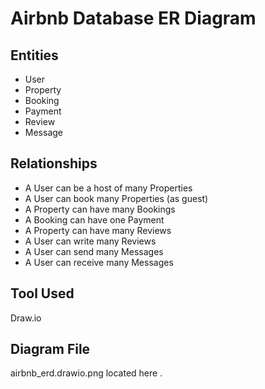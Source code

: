 # Airbnb Database ER Diagram

## Entities
- User
- Property
- Booking
- Payment
- Review
- Message

## Relationships
- A User can be a host of many Properties
- A User can book many Properties (as guest)
- A Property can have many Bookings
- A Booking can have one Payment
- A Property can have many Reviews
- A User can write many Reviews
- A User can send many Messages
- A User can receive many Messages

## Tool Used
Draw.io

## Diagram File
airbnb_erd.drawio.png located here .
